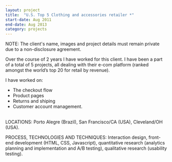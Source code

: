 ```yaml
---
layout: project
title:  "U.S. Top 5 Clothing and accessories retailer *"
start-date: Aug 2011
end-date: Aug 2013
category: projects
---
```


<span class="category-description">NOTE:</span> The client's name, images and project details must remain private due to a non-disclosure agreement.

Over the course of 2 years I have worked for this client. I have been a part of a total of 5 projects, all dealing with their e-com platform (ranked amongst the world’s top 20 for retail by revenue). 

I have worked on:

- The checkout flow
- Product pages
- Returns and shiping 
- Customer account management.

<br>
<span class="category-description">LOCATIONS:</span>
Porto Alegre (Brazil), San Francisco/CA (USA), Cleveland/OH (USA).

<span class="category-description">PROCESS, TECHNOLOGIES AND TECHNIQUES:</span>
Interaction design, front-end development (HTML, CSS, Javascript), quantitative research (analytics planning and implementation and A/B testing), qualitative research (usability testing).